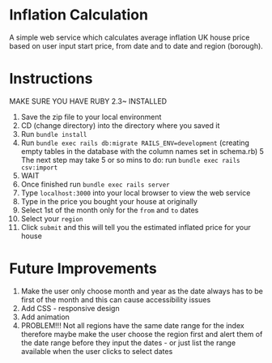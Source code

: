 # Inflation Calculation

A simple web service which calculates average inflation UK house price based on user input start price, from date and to date and region (borough).

# Instructions

MAKE SURE YOU HAVE RUBY 2.3~ INSTALLED

1. Save the zip file to your local environment
2. CD (change directory) into the directory where you saved it
3. Run `bundle install`
4. Run `bundle exec rails db:migrate RAILS_ENV=development` (creating empty tables in the database with the column names set in schema.rb)
5 The next step may take 5 or so mins to do:
    run `bundle exec rails csv:import`
6. WAIT
7. Once finished run `bundle exec rails server`
8. Type `localhost:3000` into your local browser to view the web service
9. Type in the price you bought your house at originally
10. Select 1st of the month only for the `from` and `to` dates
11. Select your `region`
12. Click `submit` and this will tell you the estimated inflated price for your house

# Future Improvements

1. Make the user only choose month and year as the date always has to be first of the month and this can cause accessibility issues
2. Add CSS - responsive design
3. Add animation
4. PROBLEM!!! Not all regions have the same date range for the index therefore maybe make the user choose the region first and alert them of the date range before they input the dates - or just list the range available when the user clicks to select dates
